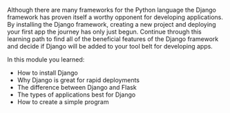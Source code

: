 Although there are many frameworks for the Python language the Django framework has proven itself a worthy opponent for developing applications. By installing the Django framework, creating a new project and deploying your first app the journey has only just begun. Continue through this learning path to find all of the beneficial features of the Django framework and decide if Django will be added to your tool belt for developing apps. 

In this module you learned:

- How to install Django
- Why Django is great for rapid deployments
- The difference between Django and Flask
- The types of applications best for Django
- How to create a simple program
